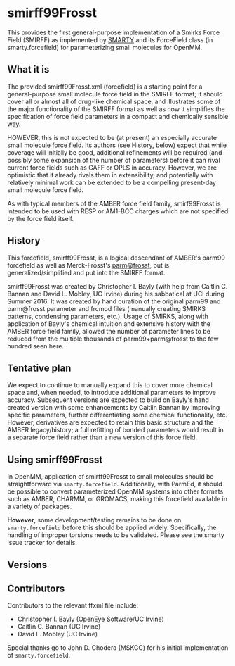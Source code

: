 # smirff99Frosst

This provides the first general-purpose implementation of a Smirks Force Field (SMIRFF) as implemented by [SMARTY](https://github.com/open-forcefield-group/smarty) and its ForceField class (in smarty.forcefield) for parameterizing small molecules for OpenMM.

## What it is

The provided smirff99Frosst.xml (forcefield) is a starting point for a general-purpose small molecule force field in the SMIRFF format; it should cover all or almost all of drug-like chemical space, and illustrates some of the major functionality of the SMIRFF format as well as how it simplifies the specification of force field parameters in a compact and chemically sensible way.

HOWEVER, this is not expected to be (at present) an especially accurate small molecule force field. 
Its authors (see History, below) expect that while coverage will initially be good, additional refinements will be required (and possibly some expansion of the number of parameters) before it can rival current force fields such as GAFF or OPLS in accuracy. 
However, we are optimistic that it already rivals them in extensibility, and potentially with relatively minimal work can be extended to be a compelling present-day small molecule force field.

As with typical members of the AMBER force field family, smirf99Frosst is intended to be used with RESP or AM1-BCC charges which are not specified by the force field itself.

## History

This forcefield, smirff99Frosst, is a logical descendant of AMBER's parm99 forcefield as well as Merck-Frosst's [parm@frosst](http://www.ccl.net/cca/data/parm_at_Frosst/), but is generalized/simplified and put into the SMIRFF format. 

smirff99Frosst was created by Christopher I. Bayly (with help from Caitlin C. Bannan and David L. Mobley, UC Irvine) during his sabbatical at UCI during Summer 2016.
It was created by hand curation of the original parm99 and parm@frosst parameter and frcmod files (manually creating SMIRKS patterns, condensing parameters, etc.). 
Usage of SMIRKS, along with application of Bayly's chemical intuition and extensive history with the AMBER force field family, allowed the number of parameter lines to be reduced from the multiple thousands of parm99+parm@frosst to the few hundred seen here. 

## Tentative plan

We expect to continue to manually expand this to cover more chemical space and, when needed, to introduce additional parameters to improve accuracy. 
Subsequent versions are expected to build on Bayly's hand created version with some enhancements by Caitlin Bannan by improving specific parameters, further differentiating some chemical functionality, etc. 
However, derivatives are expected to retain this basic structure and the AMBER legacy/history; a full refitting of bonded parameters would result in a separate force field rather than a new version of this force field.

## Using smirff99Frosst

In OpenMM, application of smirff99Frosst to small molecules should be straightforward via `smarty.forcefield`. 
Additionally, with ParmEd, it should be possible to convert parameterized OpenMM systems into other formats such as AMBER, CHARMM, or GROMACS, making this forcefield available in a variety of packages.

**However**, some development/testing remains to be done on `smarty.forcefield` before this should be applied widely. 
Specifically, the handling of improper torsions needs to be validated. 
Please see the smarty issue tracker for details.

## Versions


## Contributors

Contributors to the relevant ffxml file include:
- Christopher I. Bayly (OpenEye Software/UC Irvine)
- Caitlin C. Bannan (UC Irvine)
- David L. Mobley (UC Irvine)

Special thanks go to John D. Chodera (MSKCC) for his initial implementation of `smarty.forcefield`.

